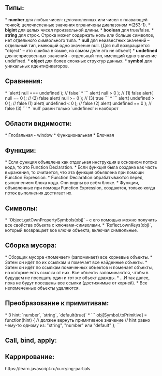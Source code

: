 <h2>Типы:</h2>
* <strong>number</strong> для любых чисел: целочисленных или чисел с плавающей точкой; целочисленные значения ограничены диапазоном ±(253-1).
* <strong>bigint</strong> для целых чисел произвольной длины.
* <strong>boolean</strong> для true/false.
* <strong>string</strong> для строк. Строка может содержать ноль или больше символов, нет отдельного символьного типа.
* <strong>null</strong> для неизвестных значений – отдельный тип, имеющий одно значение null. (Для null возвращается "object" – это ошибка в языке, на самом деле это не объект)
* <strong>undefined</strong> для неприсвоенных значений – отдельный тип, имеющий одно значение undefined.
* <strong>object</strong> для более сложных структур данных.
* <strong>symbol</strong> для уникальных идентификаторов.

<h2>Сравнения:</h2>
* `alert( null === undefined ); // false`
* ```
  alert( null > 0 );  // (1) false
  alert( null == 0 ); // (2) false
  alert( null >= 0 ); // (3) true
  ```
* ```
  alert( undefined > 0 ); // false (1)
  alert( undefined < 0 ); // false (2)
  alert( undefined == 0 ); // false (3)
  ```
* `null` равен только `undefined` и наоборот

<h2>Области видимости:</h2>
* Глобальная - window
* Функциональная
* Блочная

<h2>Функции:</h2>
* Если функция объявлена как отдельная инструкция в основном потоке кода, то это Function Declaration.
* Если функция была создана как часть выражения, то считается, что эта функция объявлена при помощи Function Expression.
* Function Declaration обрабатываются перед выполнением блока кода. Они видны во всём блоке.
* Функции, объявленные при помощи Function Expression, создаются, только когда поток выполнения достигает их.

<h2>Символы:</h2>
* `Object.getOwnPropertySymbols(obj)` – с его помощью можно получить все свойства объекта с ключами-символами.
* `Reflect.ownKeys(obj)`, который возвращает все ключи объекта, включая символьные.

<h2>Сборка мусора:</h2>
* Сборщик мусора «помечает» (запоминает) все корневые объекты.
* Затем он идёт по их ссылкам и помечает все найденные объекты.
* Затем он идёт по ссылкам помеченных объектов и помечает объекты, на которые есть ссылка от них. Все объекты запоминаются, чтобы в будущем не посещать один и тот же объект дважды.
* …И так далее, пока не будут посещены все ссылки (достижимые от корней).
* Все непомеченные объекты удаляются.

<h2>Преобразование к примитивам:</h2>
* 3 hint: `number`, `string`, `default(true)`
* ```
  obj[Symbol.toPrimitive] = function(hint) {
  // должен вернуть примитивное значение
  // hint равно чему-то одному из: "string", "number" или "default"
  };
  ```
  
<h2>Call, bind, apply:</h2>


<h2>Каррирование:</h2>
https://learn.javascript.ru/currying-partials